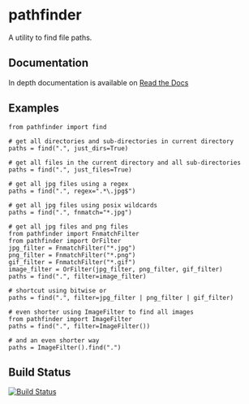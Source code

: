 # pathfinder

A utility to find file paths.

## Documentation

In depth documentation is available on [Read the Docs](https://pathfinder.readthedocs.org/en/latest/)

## Examples

    from pathfinder import find

    # get all directories and sub-directories in current directory
    paths = find(".", just_dirs=True)

    # get all files in the current directory and all sub-directories
    paths = find(".", just_files=True)

    # get all jpg files using a regex
    paths = find(".", regex=".*\.jpg$")

    # get all jpg files using posix wildcards
    paths = find(".", fnmatch="*.jpg")

    # get all jpg files and png files
    from pathfinder import FnmatchFilter
    from pathfinder import OrFilter
    jpg_filter = FnmatchFilter("*.jpg")
    png_filter = FnmatchFilter("*.png")
    gif_filter = FnmatchFilter("*.gif")
    image_filter = OrFilter(jpg_filter, png_filter, gif_filter)
    paths = find(".", filter=image_filter)

    # shortcut using bitwise or
    paths = find(".", filter=jpg_filter | png_filter | gif_filter)

    # even shorter using ImageFilter to find all images
    from pathfinder import ImageFilter
    paths = find(".", filter=ImageFilter())

    # and an even shorter way
    paths = ImageFilter().find(".")

## Build Status

[![Build Status](https://travis-ci.org/jkeyes/pathfinder.png?branch=pillow-dev)](https://travis-ci.org/jkeyes/pathfinder)